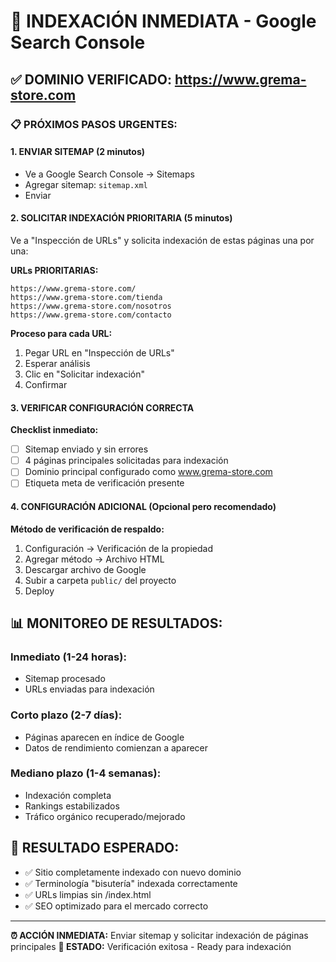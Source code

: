 # 🚀 INDEXACIÓN INMEDIATA - Google Search Console

## ✅ DOMINIO VERIFICADO: https://www.grema-store.com

### 📋 PRÓXIMOS PASOS URGENTES:

#### 1. **ENVIAR SITEMAP (2 minutos)**
- Ve a Google Search Console → Sitemaps
- Agregar sitemap: `sitemap.xml`
- Enviar

#### 2. **SOLICITAR INDEXACIÓN PRIORITARIA (5 minutos)**
Ve a "Inspección de URLs" y solicita indexación de estas páginas una por una:

**URLs PRIORITARIAS:**
```
https://www.grema-store.com/
https://www.grema-store.com/tienda
https://www.grema-store.com/nosotros
https://www.grema-store.com/contacto
```

**Proceso para cada URL:**
1. Pegar URL en "Inspección de URLs"
2. Esperar análisis
3. Clic en "Solicitar indexación"
4. Confirmar

#### 3. **VERIFICAR CONFIGURACIÓN CORRECTA**

**Checklist inmediato:**
- [ ] Sitemap enviado y sin errores
- [ ] 4 páginas principales solicitadas para indexación
- [ ] Dominio principal configurado como www.grema-store.com
- [ ] Etiqueta meta de verificación presente

#### 4. **CONFIGURACIÓN ADICIONAL (Opcional pero recomendado)**

**Método de verificación de respaldo:**
1. Configuración → Verificación de la propiedad
2. Agregar método → Archivo HTML
3. Descargar archivo de Google
4. Subir a carpeta `public/` del proyecto
5. Deploy

## 📊 MONITOREO DE RESULTADOS:

### **Inmediato (1-24 horas):**
- Sitemap procesado
- URLs enviadas para indexación

### **Corto plazo (2-7 días):**
- Páginas aparecen en índice de Google
- Datos de rendimiento comienzan a aparecer

### **Mediano plazo (1-4 semanas):**
- Indexación completa
- Rankings estabilizados
- Tráfico orgánico recuperado/mejorado

## 🎯 RESULTADO ESPERADO:
- ✅ Sitio completamente indexado con nuevo dominio
- ✅ Terminología "bisutería" indexada correctamente
- ✅ URLs limpias sin /index.html
- ✅ SEO optimizado para el mercado correcto

---

**⏰ ACCIÓN INMEDIATA:** Enviar sitemap y solicitar indexación de páginas principales
**🎉 ESTADO:** Verificación exitosa - Ready para indexación
